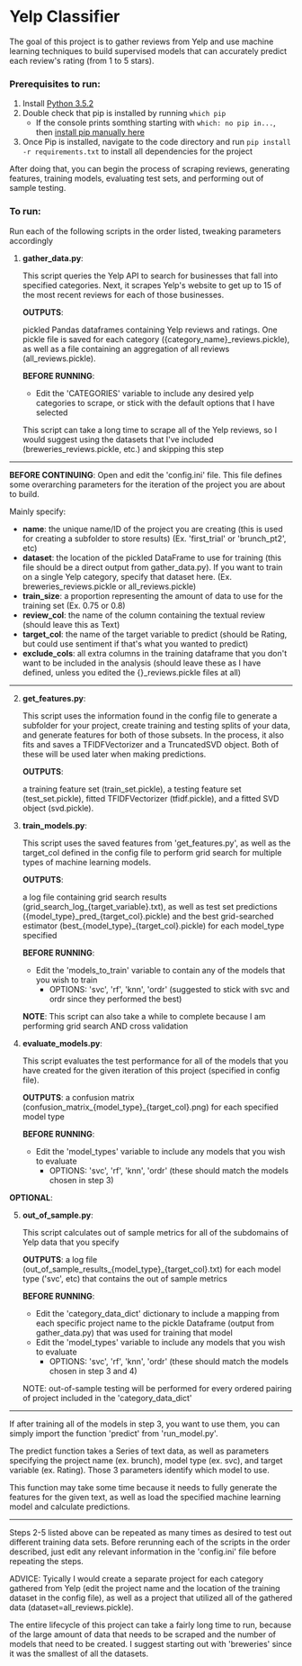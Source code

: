 # Yelp Classifier

The goal of this project is to gather reviews from Yelp and use
machine learning techniques to build supervised models that
can accurately predict each review's rating (from 1 to 5 stars).

### Prerequisites to run:
1. Install [Python 3.5.2](https://www.python.org/downloads/)
2. Double check that pip is installed by running `which pip`
    * If the console prints somthing starting with `which: no pip in...`, then [install pip manually here](https://pip.pypa.io/en/stable/)
3. Once Pip is installed, navigate to the code directory and run `pip install -r requirements.txt` to install all dependencies for the project

After doing that, you can begin the process of scraping reviews,
generating features, training models, evaluating test sets,
and performing out of sample testing.

### To run:
Run each of the following scripts in the order listed, tweaking parameters accordingly

1. **gather_data.py**:

   This script queries the Yelp API to search for businesses that fall into
   specified categories. Next, it scrapes Yelp's website to get up to 15 of the
   most recent reviews for each of those businesses.

   **OUTPUTS**: 
   
   pickled Pandas dataframes containing Yelp reviews and ratings.
   One pickle file is saved for each category ({category_name}_reviews.pickle),
   as well as a file containing an aggregation of all reviews (all_reviews.pickle).

   **BEFORE RUNNING**:
   - Edit the 'CATEGORIES' variable to include any desired yelp categories to scrape,
   	  or stick with the default options that I have selected

   This script can take a long time to scrape all of the Yelp reviews, so I would suggest
   using the datasets that I've included (breweries_reviews.pickle, etc.) and skipping this step

- - - - 

**BEFORE CONTINUING**: 
Open and edit the 'config.ini' file. This file defines some overarching
parameters for the iteration of the project you are about to build.

Mainly specify:
  - **name**: the unique name/ID of the project you are creating (this is used for creating a subfolder to store results)
       (Ex. 'first_trial' or 'brunch_pt2', etc)
  - **dataset**: the location of the pickled DataFrame to use for training (this file should be a direct output 
       from gather_data.py). If you want to train on a single Yelp category, specify that dataset here.
       (Ex. breweries_reviews.pickle or all_reviews.pickle)
  - **train_size**: a proportion representing the amount of data to use for the training set
         (Ex. 0.75 or 0.8)
  - **review_col**: the name of the column containing the textual review (should leave this as Text)
  - **target_col**: the name of the target variable to predict 
        (should be Rating, but could use sentiment if that's what you wanted to predict)
  - **exclude_cols**: all extra columns in the training dataframe that you don't want to be included in the analysis
        (should leave these as I have defined, unless you edited the {}_reviews.pickle files at all)

- - - - 

2. **get_features.py**:

   This script uses the information found in the config file to generate a subfolder for your project,
   create training and testing splits of your data, and generate features for both of those subsets.
   In the process, it also fits and saves a TFIDFVectorizer and a TruncatedSVD object. Both of these 
   will be used later when making predictions.

   **OUTPUTS**: 
   
   a training feature set (train_set.pickle), a testing feature set (test_set.pickle),
   fitted TFIDFVectorizer (tfidf.pickle), and a fitted SVD object (svd.pickle).


3. **train_models.py**:

   This script uses the saved features from 'get_features.py', as well as the target_col defined in the config file
   to perform grid search for multiple types of machine learning models.

   **OUTPUTS**: 
   
    a log file containing grid search results (grid_search_log_{target_variable}.txt), as well as 
    test set predictions ({model_type}\_pred\_{target_col}.pickle) and the best grid-searched
    estimator (best_{model_type}_{target_col}.pickle) for each model_type specified

   **BEFORE RUNNING**:
    - Edit the 'models_to_train' variable to contain any of the models that you wish to train
      -	OPTIONS: 'svc', 'rf', 'knn', 'ordr' (suggested to stick with svc and ordr since they performed the best)

   **NOTE**: This script can also take a while to complete because I am performing grid search AND cross validation


4. **evaluate_models.py**:

   This script evaluates the test performance for all of the models that you have created for the given iteration
   of this project (specified in config file). 

   **OUTPUTS**:
   a confusion matrix (confusion_matrix_{model_type}_{target_col}.png) for each specified model type

   **BEFORE RUNNING**:
    - Edit the 'model_types' variable to include any models that you wish to evaluate
      - OPTIONS: 'svc', 'rf', 'knn', 'ordr' (these should match the models chosen in step 3)

**OPTIONAL**:

5. **out_of_sample.py**:

   This script calculates out of sample metrics for all of the subdomains of Yelp data that you specify

   **OUTPUTS**: 
   a log file (out_of_sample_results_{model_type}_{target_col}.txt)	for each model type ('svc', etc) that contains the out of sample metrics

   **BEFORE RUNNING**:
    - Edit the 'category_data_dict' dictionary to include a mapping from each specific project name 
    to the pickle Dataframe (output from gather_data.py) that was used for training that model
    - Edit the 'model_types' variable to include any  models that you wish to evaluate
      - OPTIONS: 'svc', 'rf', 'knn', 'ordr' (these should match the models chosen in step 3 and 4)

   NOTE: out-of-sample testing will be performed for every ordered pairing of project 
   		 included in the 'category_data_dict'

- - - -

If after training all of the models in step 3, you want to use them, you can simply
import the function 'predict' from 'run_model.py'.

The predict function takes a Series of text data, as well as parameters specifying the
project name (ex. brunch), model type (ex. svc), and target variable (ex. Rating).
Those 3 parameters identify which model to use.

This function may take some time because it needs to fully generate the features for the given text,
as well as load the specified machine learning model and calculate predictions.

- - - -

Steps 2-5 listed above can be repeated as many times as desired to test out different
training data sets. Before rerunning each of the scripts in the order described, just
edit any relevant information in the 'config.ini' file before repeating the steps.

ADVICE: Tyically I would create a separate project for each category gathered from
Yelp (edit the project name and the location of the training dataset in the config file),
as well as a project that utilized all of the gathered data (dataset=all_reviews.pickle).

The entire lifecycle of this project can take a fairly long time to run, because
of the large amount of data that needs to be scraped and the number of models that
need to be created. I suggest starting out with 'breweries' since it was the smallest
of all the datasets.
